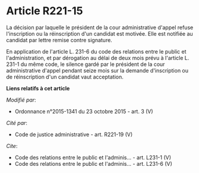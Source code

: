 # Article R221-15

La décision par laquelle le président de la cour administrative d'appel refuse l'inscription ou la réinscription d'un
candidat est motivée. Elle est notifiée au candidat par lettre remise contre signature. 

En application de l'article L. 231-6 du code des relations entre le public et l'administration, et par dérogation au délai de
deux mois prévu à l'article L. 231-1 du même code, le silence gardé par le président de la cour administrative d'appel
pendant seize mois sur la demande d'inscription ou de réinscription d'un candidat vaut acceptation.

**Liens relatifs à cet article**

_Modifié par_:

  - Ordonnance n°2015-1341 du 23 octobre 2015 - art. 3 (V)

_Cité par_:

  - Code de justice administrative - art. R221-19 (V)

_Cite_:

  - Code des relations entre le public et l'adminis... - art. L231-1 (V)
  - Code des relations entre le public et l'adminis... - art. L231-6 (V)
